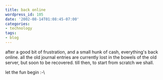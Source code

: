 ```yaml
---
title: back online
wordpress_id: 105
date: '2002-08-14T01:08:45-07:00'
categories:
- technology
tags:
- blog
---
```

after a good bit of frustration, and a small hunk of cash, everything's back online. all the old journal entries are
currently lost in the bowels of the old server, but soon to be recovered. till then, to start from scratch we shall.

let the fun begin :-\
